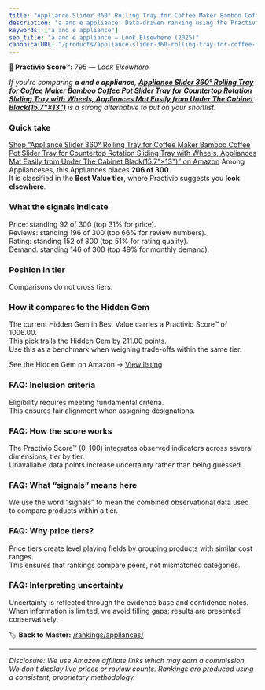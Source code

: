 ```yaml
---
title: "Appliance Slider 360° Rolling Tray for Coffee Maker Bamboo Coffee Pot Slider Tray for Countertop Rotation Sliding Tray with Wheels, Appliances Mat Easily from Under The Cabinet Black(15.7\"×13\")"
description: "a and e appliance: Data-driven ranking using the Practivio Score™. Positioned by quality, value, demand, findability, momentum."
keywords: ["a and e appliance"]
seo_title: "a and e appliance — Look Elsewhere (2025)"
canonicalURL: "/products/appliance-slider-360-rolling-tray-for-coffee-maker-bamboo-coffee-pot-slider-tray-for-countertop-rotation-sliding-tray-with-wheels-appliances-mat-easily-from-under-the-cabinet-black15713-B0CRH56P5B/"
---
```


**🚫 Practivio Score™:** 795 — _Look Elsewhere_


*If you're comparing **a and e appliance**, **[Appliance Slider 360° Rolling Tray for Coffee Maker Bamboo Coffee Pot Slider Tray for Countertop Rotation Sliding Tray with Wheels, Appliances Mat Easily from Under The Cabinet Black(15.7"×13")](https://www.amazon.com/dp/B0CRH56P5B?tag=practivio-20)** is a strong alternative to put on your shortlist.*
### Quick take
[Shop “Appliance Slider 360° Rolling Tray for Coffee Maker Bamboo Coffee Pot Slider Tray for Countertop Rotation Sliding Tray with Wheels, Appliances Mat Easily from Under The Cabinet Black(15.7"×13")” on Amazon](https://www.amazon.com/dp/B0CRH56P5B?tag=practivio-20)
Among Applianceses, this Appliances places **206 of 300**.  
It is classified in the **Best Value tier**, where Practivio suggests you **look elsewhere**.

### What the signals indicate
Price: standing 92 of 300 (top 31% for price).  
Reviews: standing 196 of 300 (top 66% for review numbers).  
Rating: standing 152 of 300 (top 51% for rating quality).  
Demand: standing 146 of 300 (top 49% for monthly demand).

### Position in tier
Comparisons do not cross tiers.

### How it compares to the Hidden Gem
The current Hidden Gem in Best Value carries a Practivio Score™ of 1006.00.  
This pick trails the Hidden Gem by 211.00 points.  
Use this as a benchmark when weighing trade-offs within the same tier.  

See the Hidden Gem on Amazon → [View listing](https://www.amazon.com/dp/B0764HS4SL?tag=practivio-20)

### FAQ: Inclusion criteria
Eligibility requires meeting fundamental criteria.  
This ensures fair alignment when assigning designations.

### FAQ: How the score works
The Practivio Score™ (0–100) integrates observed indicators across several dimensions, tier by tier.  
Unavailable data points increase uncertainty rather than being guessed.

### FAQ: What “signals” means here
We use the word “signals” to mean the combined observational data used to compare products within a tier.

### FAQ: Why price tiers?
Price tiers create level playing fields by grouping products with similar cost ranges.  
This ensures that rankings compare peers, not mismatched categories.

### FAQ: Interpreting uncertainty
Uncertainty is reflected through the evidence base and confidence notes.  
When information is limited, we avoid filling gaps; results are presented conservatively.


🏷️ **Back to Master:** [/rankings/appliances/](/rankings/appliances/)

---
_Disclosure: We use Amazon affiliate links which may earn a commission. We don’t display live prices or review counts. Rankings are produced using a consistent, proprietary methodology._
